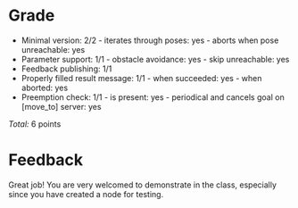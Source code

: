 Grade
=====

* Minimal version: 2/2
      - iterates through poses: yes
      - aborts when pose unreachable: yes
* Parameter support: 1/1
      - obstacle avoidance: yes
      - skip unreachable: yes
* Feedback publishing: 1/1
* Properly filled result message: 1/1
      - when succeeded: yes
      - when aborted: yes
* Preemption check: 1/1
      - is present: yes
      - periodical and cancels goal on [move_to] server: yes

_Total:_ 6 points

Feedback
========

Great job! You are very welcomed to demonstrate in the class, especially since you have created a node for testing.
